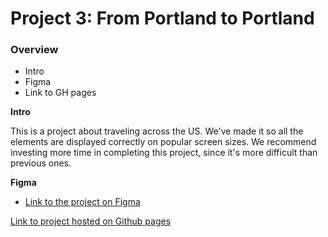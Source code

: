# Project 3: From Portland to Portland

### Overview
* Intro
* Figma
* Link to GH pages

**Intro**

This is a project about traveling across the US. We've made it so all the elements are displayed correctly on popular screen sizes. We recommend investing more time in completing this project, since it's more difficult than previous ones.

**Figma**

* [Link to the project on Figma](https://www.figma.com/file/lNsn9aE1Be6bvg9FeAzRXT/Sprint-3-From-Portland-to-Portland-desktop-mobile?node-id=0%3A1)

[Link to project hosted on Github pages](https://hmarcos8472.github.io/web_project_3/)
